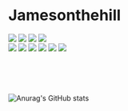 <link href="https://raw.githubusercontent.com/buppagi/webfonts/master/css/휴먼모음T.min.css" rel="stylesheet" type="text/css" />
<h1 style="font-size: 30px">Jamesonthehill</h1>

<div align: center;">
<!-- <img src="https://img.shields.io/badge/-xshell-important?style=flat-square&logo=xshell&logoColor=white"/></a>
<img src="https://img.shields.io/badge/-tomcat-important?style=flat-square&logo=tomcat&logoColor=white"/></a> -->
  
 
<img src="https://img.shields.io/badge/-Css-informational?style=flat-square&logo=CSS&logoColor=white"/></a>
<img src="https://img.shields.io/badge/-Github-lightgrey?style=flat-square&logo=GIT&logoColor=white"/></a>
<img src="https://img.shields.io/badge/-Html-red?style=flat-square&logo=Spring&logoColor=white"/></a>
<img src="https://img.shields.io/badge/-MySQL-blue?style=flat-square&logo=MySQL&logoColor=white"/></a>
<br>
<img src="https://img.shields.io/badge/-Spring-green?style=flat-square&logo=Spring&logoColor=white"/></a>
<img src="https://img.shields.io/badge/-Java-dd69b4?style=flat-square&logo=JAVA&logoColor=white"/></a>
<img src="https://img.shields.io/badge/-Javascript-yellow?style=flat-square&logo=JAVASCRIPT&logoColor=white"/></a>
<img src="https://img.shields.io/badge/-flask-black?style=flat-square&logo=flask&logoColor=white"/></a>
<img src="https://img.shields.io/badge/-aws-important?style=flat-square&logo=amazon&logoColor=white"/></a>
<img src="https://img.shields.io/badge/-apache-blueviolet?style=flat-square&logo=apache&logoColor=white"/></a>
</div>




<br><br><br><br>
![Anurag's GitHub stats](https://github-readme-stats.vercel.app/api?username=Jamesonthehill&show_icons=true&theme=radical)
